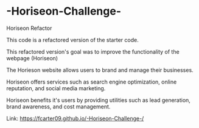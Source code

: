 # -Horiseon-Challenge-
Horiseon Refactor

This code is a refactored version of the starter code.

This refactored version's goal was to improve the functionality of the webpage (Horiseon)

The Horieson website allows users to brand and manage their businesses.

Horiseon offers services such as search engine optimization, online reputation, and social media marketing.

Horiseon benefits it's users by providing utilities such as lead generation, brand awareness, and cost management.

Link: https://fcarter09.github.io/-Horiseon-Challenge-/
